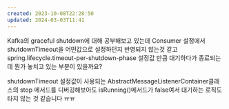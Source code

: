 ```yaml
---
created: 2023-10-08T22:28:50
updated: 2024-03-03T11:41
---
```

Kafka의 graceful shutdown에 대해 공부해보고 있는데 Consumer 설정에서 shutdownTimeout을 어떤값으로 설정하던지 반영되지 않는것 같고 spring.lifecycle.timeout-per-shutdown-phase 설정값 만큼 대기하다가 종료되는데 뭔가 놓치고 있는 부분이 있을까요?

shutdownTimeout 설정값이 사용되는 AbstractMessageListenerContainer클래스의 stop 메서드를 디버깅해보아도 isRunning()메서드가 false여서 대기하는 로직도 타지 않는 것 같습니다 ㅠㅠ